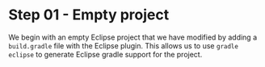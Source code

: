 # Step 01 - Empty project

We begin with an empty Eclipse project that we have modified by adding a `build.gradle` file with the Eclipse plugin. This allows us to use `gradle eclipse` to generate Eclipse gradle support for the project.